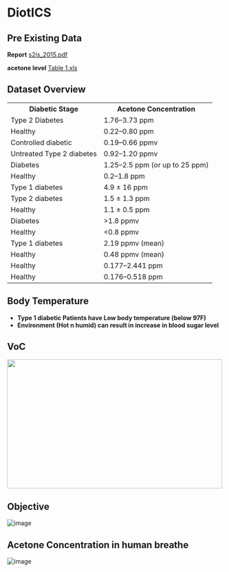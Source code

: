 # DiotICS

## Pre Existing Data

**Report** [s2is_2015.pdf](https://github.com/AmanNawal/DiotICS/files/10138697/s2is_2015.pdf)   

**acetone level**  [Table 1.xls](https://github.com/AmanNawal/DiotICS/files/10138708/Table.1.xls)

## Dataset Overview 

<table>
<tr>    
<th> Diabetic Stage </th>
<th> Acetone Concentration </th>
</tr>

<tr>
<td> Type 2 Diabetes  </td>
<td> 1.76–3.73 ppm	 </td>
</tr>

<tr>
<td>  Healthy  </td>
<td> 0.22–0.80 ppm	 </td>
</tr>

<tr>
<td>Controlled diabetic	  </td>
<td> 0.19–0.66 ppmv	 </td>
</tr>

<tr>
<td>  Untreated Type 2 diabetes	</td>
<td>0.92–1.20 ppmv	  </td>
</tr>

<tr>
<td> Diabetes	 </td>
<td> 1.25–2.5 ppm (or up to 25 ppm)	 </td>
</tr>

<tr>
<td> Healthy </td>
<td> 0.2–1.8 ppm	 </td>
</tr>

<tr>
<td>  Type 1 diabetes  </td>
<td> 4.9 ± 16 ppm	 </td>
</tr>

<tr>
<td>  Type 2 diabetes  </td>
<td> 1.5 ± 1.3 ppm	 </td>
</tr>

<tr>
<td> Healthy	 </td>
<td> 1.1 ± 0.5 ppm	 </td>
</tr>

<tr>
<td> Diabetes </td>
<td> >1.8 ppmv	 </td>
</tr>

<tr>
<td> Healthy	 </td>
<td> <0.8 ppmv	 </td>
</tr>

<tr>
<td> Type 1 diabetes </td>
<td> 2.19 ppmv (mean)	 </td>
</tr>

<tr>
<td> Healthy </td>
<td> 0.48 ppmv (mean)	 </td>
</tr>

<tr>
<td> Healthy </td>
<td> 0.177–2.441 ppm	 </td>
</tr>

<tr>
<td>  Healthy</td>
<td> 0.176–0.518 ppm	 </td>
</tr>

</table>


  
## Body Temperature
   
 *  **Type 1 diabetic Patients have Low body temperature (below 97F)**
 *  **Environment (Hot n humid) can result in increase in blood sugar level**
 
 
 ## VoC
 
 <img src="https://user-images.githubusercontent.com/74124514/205816751-c48a4a99-3e93-43b2-bc66-fa5f1cbaa484.png" style="height:300px;width:500px">
 
 ## Objective
 
  ![image](https://user-images.githubusercontent.com/74124514/205817529-bf1a040b-3e4c-4e3e-9e3f-069d140c5e4b.png)
 
 
 ## Acetone Concentration in human breathe
 
 ![image](https://user-images.githubusercontent.com/74124514/205818057-5db8d79f-2fe8-4a86-b70f-dc491219ecbe.png)


